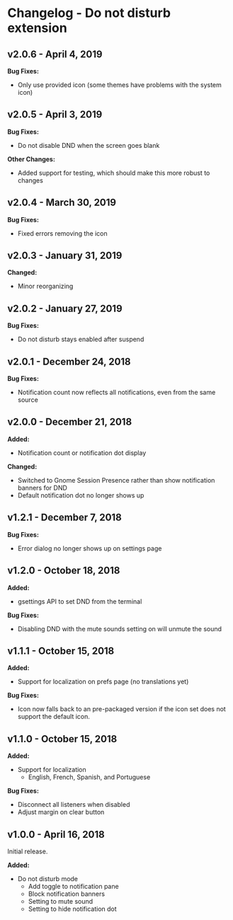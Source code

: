 # Changelog - Do not disturb extension

## v2.0.6 - April 4, 2019

**Bug Fixes:**
- Only use provided icon (some themes have problems with the system icon)

## v2.0.5 - April 3, 2019

**Bug Fixes:**
- Do not disable DND when the screen goes blank

**Other Changes:**
- Added support for testing, which should make this more robust to changes

## v2.0.4 - March 30, 2019

**Bug Fixes:**
- Fixed errors removing the icon

## v2.0.3 - January 31, 2019

**Changed:**
- Minor reorganizing

## v2.0.2 - January 27, 2019

**Bug Fixes:**
- Do not disturb stays enabled after suspend

## v2.0.1 - December 24, 2018

**Bug Fixes:**
- Notification count now reflects all notifications, even from the same source

## v2.0.0 - December 21, 2018

**Added:**
- Notification count or notification dot display

**Changed:**
- Switched to Gnome Session Presence rather than show notification banners for DND
- Default notification dot no longer shows up

## v1.2.1 - December 7, 2018

**Bug Fixes:**
- Error dialog no longer shows up on settings page

## v1.2.0 - October 18, 2018

**Added:**
- gsettings API to set DND from the terminal

**Bug Fixes:**
- Disabling DND with the mute sounds setting on will unmute the sound

## v1.1.1 - October 15, 2018

**Added:**
- Support for localization on prefs page (no translations yet)

**Bug Fixes:**
- Icon now falls back to an pre-packaged version if the icon set does not support the default icon.

## v1.1.0 - October 15, 2018

**Added:**
- Support for localization
  - English, French, Spanish, and Portuguese

**Bug Fixes:**
- Disconnect all listeners when disabled
- Adjust margin on clear button

## v1.0.0 - April 16, 2018

Initial release.

**Added:**
- Do not disturb mode
  - Add toggle to notification pane
  - Block notification banners
  - Setting to mute sound
  - Setting to hide notification dot

